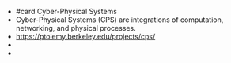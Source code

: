 - #card Cyber-Physical Systems
- Cyber-Physical Systems (CPS) are integrations of computation, networking, and physical processes.
- https://ptolemy.berkeley.edu/projects/cps/
-
-